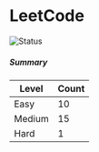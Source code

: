 # LeetCode

![Status](https://img.shields.io/badge/status-26%2F329-brightgreen.svg)

##### Summary

| Level  | Count|
|--------|------|
| Easy   |  10  |
| Medium |  15  |
| Hard   |  1   |
